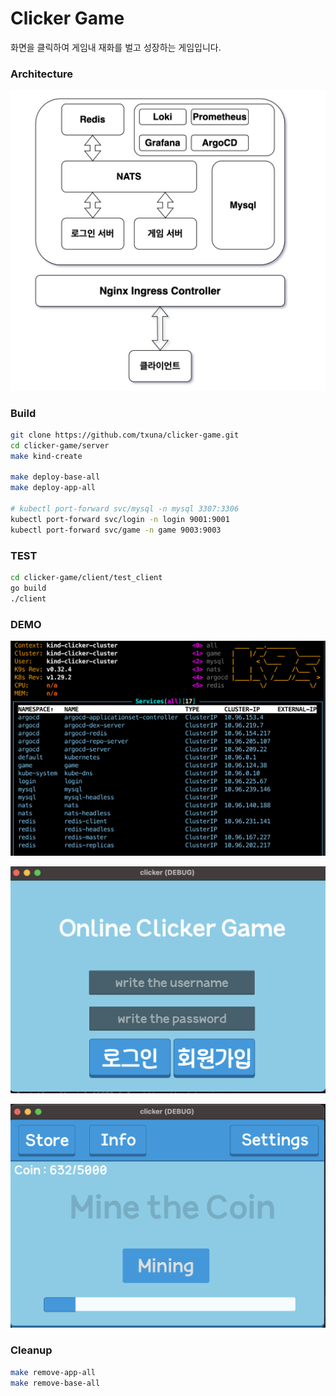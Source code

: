 # Clicker Game
화면을 클릭하여 게임내 재화를 벌고 성장하는 게임입니다. 

### Architecture
![alt text](./image/arch.png)

### Build
```bash
git clone https://github.com/txuna/clicker-game.git
cd clicker-game/server
make kind-create

make deploy-base-all
make deploy-app-all

# kubectl port-forward svc/mysql -n mysql 3307:3306
kubectl port-forward svc/login -n login 9001:9001
kubectl port-forward svc/game -n game 9003:9003
```

### TEST
```bash
cd clicker-game/client/test_client
go build
./client
```

### DEMO
![alt text](./image/k9s.png)

![alt text](./image/image.png)

![alt text](./image/image-1.png)

### Cleanup 
```bash
make remove-app-all
make remove-base-all
```